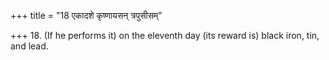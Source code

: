 +++
title = "18 एकादशे कृष्णायसन् त्रपुसीसम्"

+++
18. (If he performs it) on the eleventh day (its reward is) black iron, tin, and lead.

